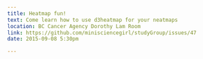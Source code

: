 ```yaml
---
title: Heatmap fun!
text: Come learn how to use d3heatmap for your neatmaps
location: BC Cancer Agency Dorothy Lam Room
link: https://github.com/minisciencegirl/studyGroup/issues/47
date: 2015-09-08 5:30pm 

---
```

